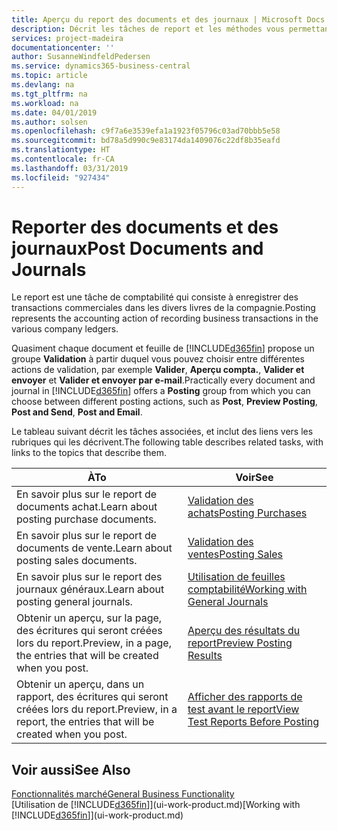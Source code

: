 ```yaml
---
title: Aperçu du report des documents et des journaux | Microsoft Docs
description: Décrit les tâches de report et les méthodes vous permettant de reporter des documents et des journaux.
services: project-madeira
documentationcenter: ''
author: SusanneWindfeldPedersen
ms.service: dynamics365-business-central
ms.topic: article
ms.devlang: na
ms.tgt_pltfrm: na
ms.workload: na
ms.date: 04/01/2019
ms.author: solsen
ms.openlocfilehash: c9f7a6e3539efa1a1923f05796c03ad70bbb5e58
ms.sourcegitcommit: bd78a5d990c9e83174da1409076c22df8b35eafd
ms.translationtype: HT
ms.contentlocale: fr-CA
ms.lasthandoff: 03/31/2019
ms.locfileid: "927434"
---
```

# <a name="post-documents-and-journals"></a><span data-ttu-id="8722b-103">Reporter des documents et des journaux</span><span class="sxs-lookup"><span data-stu-id="8722b-103">Post Documents and Journals</span></span>
<span data-ttu-id="8722b-104">Le report est une tâche de comptabilité qui consiste à enregistrer des transactions commerciales dans les divers livres de la compagnie.</span><span class="sxs-lookup"><span data-stu-id="8722b-104">Posting represents the accounting action of recording business transactions in the various company ledgers.</span></span>

<span data-ttu-id="8722b-105">Quasiment chaque document et feuille de [!INCLUDE[d365fin](includes/d365fin_md.md)] propose un groupe **Validation** à partir duquel vous pouvez choisir entre différentes actions de validation, par exemple **Valider**, **Aperçu compta.**, **Valider et envoyer** et **Valider et envoyer par e-mail**.</span><span class="sxs-lookup"><span data-stu-id="8722b-105">Practically every document and journal in [!INCLUDE[d365fin](includes/d365fin_md.md)] offers a **Posting** group from which you can choose between different posting actions, such as **Post**, **Preview Posting**, **Post and Send**, **Post and Email**.</span></span>

<span data-ttu-id="8722b-106">Le tableau suivant décrit les tâches associées, et inclut des liens vers les rubriques qui les décrivent.</span><span class="sxs-lookup"><span data-stu-id="8722b-106">The following table describes related tasks, with links to the topics that describe them.</span></span>

| <span data-ttu-id="8722b-107">À</span><span class="sxs-lookup"><span data-stu-id="8722b-107">To</span></span> | <span data-ttu-id="8722b-108">Voir</span><span class="sxs-lookup"><span data-stu-id="8722b-108">See</span></span> |
| --- | --- |
| <span data-ttu-id="8722b-109">En savoir plus sur le report de documents achat.</span><span class="sxs-lookup"><span data-stu-id="8722b-109">Learn about posting purchase documents.</span></span> |[<span data-ttu-id="8722b-110">Validation des achats</span><span class="sxs-lookup"><span data-stu-id="8722b-110">Posting Purchases</span></span>](ui-post-purchases.md) |
| <span data-ttu-id="8722b-111">En savoir plus sur le report de documents de vente.</span><span class="sxs-lookup"><span data-stu-id="8722b-111">Learn about posting sales documents.</span></span> |[<span data-ttu-id="8722b-112">Validation des ventes</span><span class="sxs-lookup"><span data-stu-id="8722b-112">Posting Sales</span></span>](ui-post-sales.md) |
| <span data-ttu-id="8722b-113">En savoir plus sur le report des journaux généraux.</span><span class="sxs-lookup"><span data-stu-id="8722b-113">Learn about posting general journals.</span></span> |[<span data-ttu-id="8722b-114">Utilisation de feuilles comptabilité</span><span class="sxs-lookup"><span data-stu-id="8722b-114">Working with General Journals</span></span>](ui-work-general-journals.md) |
| <span data-ttu-id="8722b-115">Obtenir un aperçu, sur la page, des écritures qui seront créées lors du report.</span><span class="sxs-lookup"><span data-stu-id="8722b-115">Preview, in a page, the entries that will be created when you post.</span></span> |[<span data-ttu-id="8722b-116">Aperçu des résultats du report</span><span class="sxs-lookup"><span data-stu-id="8722b-116">Preview Posting Results</span></span>](ui-how-preview-post-results.md) |
| <span data-ttu-id="8722b-117">Obtenir un aperçu, dans un rapport, des écritures qui seront créées lors du report.</span><span class="sxs-lookup"><span data-stu-id="8722b-117">Preview, in a report, the entries that will be created when you post.</span></span> |[<span data-ttu-id="8722b-118">Afficher des rapports de test avant le report</span><span class="sxs-lookup"><span data-stu-id="8722b-118">View Test Reports Before Posting</span></span>](ui-how-view-test-reports-posting.md) |

## <a name="see-also"></a><span data-ttu-id="8722b-119">Voir aussi</span><span class="sxs-lookup"><span data-stu-id="8722b-119">See Also</span></span>
[<span data-ttu-id="8722b-120">Fonctionnalités marché</span><span class="sxs-lookup"><span data-stu-id="8722b-120">General Business Functionality</span></span>](ui-across-business-areas.md)  
<span data-ttu-id="8722b-121">[Utilisation de [!INCLUDE[d365fin](includes/d365fin_md.md)]](ui-work-product.md)</span><span class="sxs-lookup"><span data-stu-id="8722b-121">[Working with [!INCLUDE[d365fin](includes/d365fin_md.md)]](ui-work-product.md)</span></span>

